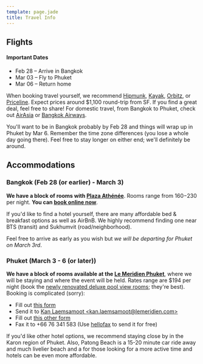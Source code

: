 ```yaml
---
template: page.jade
title: Travel Info
---
```


Flights
-------

<aside>
<h4>Important Dates</h4>
<ul>
  <li>Feb 28 – Arrive in Bangkok</li>
  <li>Mar 03 – Fly to Phuket</li>
  <li>Mar 06 – Return home</li>
</ul>
</aside>

When booking travel yourself, we recommend [Hipmunk], [Kayak], [Orbitz], or
[Priceline]. Expect prices around $1,100 round-trip from SF. If you find a
great deal, feel free to share! For domestic travel, from Bangkok to Phuket,
check out [AirAsia] or [Bangkok Airways].

You'll want to be in Bangkok probably by Feb 28 and things will wrap up in
Phuket by Mar 6. Remember the time zone differences (you lose a whole day going
there). Feel free to stay longer on either end; we'll definitely be around.

Accommodations
--------------

### Bangkok (Feb 28 (or earlier) - March 3)

**We have a block of rooms with [Plaza Athénée]**. Rooms range from $160-$230
per night. **You can [book online now][book plaza athenee]**.

If you'd like to find a hotel yourself, there are many affordable bed &
breakfast options as well as AirBnB. We highly recommend finding one near BTS
(transit) and Sukhumvit (road/neighborhood).

Feel free to arrive as early as you wish but *we will be departing for Phuket
on March 3rd*.

### Phuket (March 3 - 6 (or later))

**We have a block of rooms available at the [Le Meridien Phuket]**, where we
will be staying and where the event will be held. Rates range are $194 per
night (book the [newly renovated deluxe pool view rooms][pool view room];
they're best). Booking is complicated (sorry):

- Fill out [this form][le meridien form]
- Send it to [Kan Laemsamoot &lt;kan.laemsamoot@lemeridien.com&gt;](mailto:kan.laemsamoot@lemeridien.com?cc=visnup@gmail.com)
- Fill out [this other form][le meridien cc form]
- Fax it to +66 76 341 583 (Use [hellofax] to send it for free)

If you'd like other hotel options, we recommend staying close by in the Karon
region of Phuket. Also, Patong Beach is a 15-20 minute car ride away and much
livelier beach and a for those looking for a more active time and hotels can be
even more affordable.

[Hipmunk]: http://www.hipmunk.com/
[Kayak]: http://www.kayak.com/
[Orbitz]: http://www.orbitz.com/
[Priceline]: http://www.priceline.com/
[AirAsia]: http://airasia.com/
[Bangkok Airways]: http://bangkokairways.com/

[Plaza Athénée]: http://www.starwoodhotels.com/lemeridien/property/overview/index.html?propertyID=1846
[book plaza athenee]: https://www.starwoodmeeting.com/Book/WDJaneVisnu
[Le Meridien Phuket]: http://www.starwoodhotels.com/lemeridien/property/overview/index.html?propertyID=1848
[pool view room]: http://www.starwoodhotels.com/lemeridien/property/rooms/room_class_detail.html?propertyID=1848&roomClassId=1005070531
[le meridien form]: http://cl.ly/1W3A2F0S2k2n/GroupReservationForm_JaneVisnu'sWedding20130305.rtf
[le meridien cc form]: http://cl.ly/1G2d0N3Q0L1I/CREDIT%20CARD%20AUTHORISATION.doc
[hellofax]: http://curebit.com/x/5eaDz
